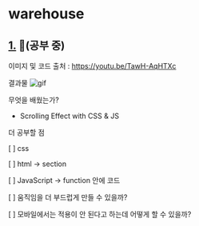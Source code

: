# warehouse

## [1.](https://github.com/Moong0122/warehouse/tree/master/1st) 🔨(공부 중)

이미지 및 코드 출처 : https://youtu.be/TawH-AqHTXc

결과물
![gif](1st/movie.gif)

무엇을 배웠는가?

- Scrolling Effect with CSS & JS

더 공부할 점

[ ] css

[ ] html -> section

[ ] JavaScript -> function 안에 코드

[ ] 움직임을 더 부드럽게 만들 수 있을까?

[ ] 모바일에서는 적용이 안 된다고 하는데 어떻게 할 수 있을까?
